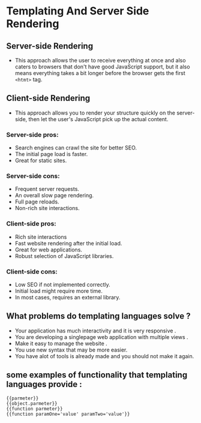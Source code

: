 # Templating And  Server Side Rendering


## Server-side Rendering
* This approach allows the user to receive everything at once and also caters to browsers that don't have good JavaScript support, but it also means everything takes a bit longer before the browser gets the first ``` <htmt>```    tag.

## Client-side Rendering
* This approach allows you to render your structure quickly on the server-side, then let the user's JavaScript pick up the actual content.

### Server-side pros:
* Search engines can crawl the site for better SEO.
* The initial page load is faster.
* Great for static sites.
### Server-side cons:
* Frequent server requests.
* An overall slow page rendering.
* Full page reloads.
* Non-rich site interactions.
### Client-side pros:
* Rich site interactions
* Fast website rendering after the initial load.
* Great for web applications.
* Robust selection of JavaScript libraries.
### Client-side cons:
* Low SEO if not implemented correctly.
* Initial load might require more time.
* In most cases, requires an external library.


## What problems do templating languages solve ?
* Your application has much interactivity and it is very responsive . 
* You are developing a singlepage web application with multiple views . 
* Make it easy to manage the website .
* You  use new syntax that may be more easier. 
* You have alot of tools is already made and you should not make it again.


## some examples of functionality that templating languages provide : 
```
{{parmeter}}
{{object.parmeter}}
{{function parmeter}}
{{function paramOne='value' paramTwo='value'}}
```